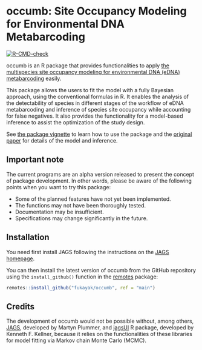 # occumb: Site Occupancy Modeling for Environmental DNA Metabarcoding

<!-- badges: start -->
[![R-CMD-check](https://github.com/fukayak/occumb/workflows/R-CMD-check/badge.svg)](https://github.com/fukayak/occumb/actions)
<!-- badges: end -->

occumb is an R package that provides functionalities to apply [the multispecies site occupancy modeling for environmental DNA (eDNA) metabarcoding](https://doi.org/10.1111/2041-210X.13732) easily.

This package allows the users to fit the model with a fully Bayesian approach, using the conventional formulas in R. It enables the analysis of the detectability of species in different stages of the workflow of eDNA metabarcoding and inference of species site occupancy while accounting for false negatives. It also provides the functionality for a model-based inference to assist the optimization of the study design.

See [the package vignette](https://fukayak.github.io/occumb/articles/occumb.html) to learn how to use the package and the [original paper](https://doi.org/10.1111/2041-210X.13732) for details of the model and inference.

## Important note
The current programs are an alpha version released to present the concept of package development. In other words, please be aware of the following points when you want to try this package:

- Some of the planned features have not yet been implemented.
- The functions may not have been thoroughly tested.
- Documentation may be insufficient.
- Specifications may change significantly in the future.

## Installation
You need first install JAGS following the instructions on the [JAGS homepage](https://mcmc-jags.sourceforge.io/).

You can then install the latest version of occumb from the GitHub repository using the `install_github()` function in the [remotes](https://CRAN.R-project.org/package=remotes) package:

``` r
remotes::install_github("fukayak/occumb", ref = "main")
```

## Credits

The development of occumb would not be possible without, among others, [JAGS](https://mcmc-jags.sourceforge.io/), developed by Martyn Plummer, and [jagsUI](https://CRAN.R-project.org/package=jagsUI) R package, developed by Kenneth F. Kellner, because it relies on the functionalities of these libraries for model fitting via Markov chain Monte Carlo (MCMC).

